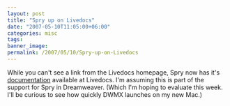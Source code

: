 ```yaml
---
layout: post
title: "Spry up on Livedocs"
date: "2007-05-10T11:05:00+06:00"
categories: misc 
tags: 
banner_image: 
permalink: /2007/05/10/Spry-up-on-Livedocs
---
```


While you can't see a link from the Livedocs homepage, Spry now has it's <a href="http://livedocs.adobe.com/en_US/Spry/1.4/">documentation</a> available at Livedocs. I'm assuming this is part of the support for Spry in Dreamweaver. (Which I'm hoping to evaluate this week. I'll be curious to see how quickly DWMX launches on my new Mac.)